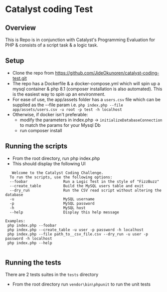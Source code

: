 # Catalyst coding Test


## Overview

This is Repo is in conjunction with Catalyst's Programming Evaluation for PHP & consists of a script task & a logic task.


## Setup
 
- Clone the repo from https://github.com/JideOkunoren/catalyst-coding-test.git
- The repo has a Dockerfile & a docker-compose.yml which will spin up a mysql container & php 8.1
  (composer installation is also automated). This is the easiest way to spin up an environment.
- For ease of use, the app/assets folder has a `users.csv` file which can be supplied as the --file param i.e.
  `php index.php --file app/assets/users.csv -u root -p test -h localhost`
- Otherwise, if docker isn't preferable:
  - modify the parameters in  index.php ->  `initializeDatabaseConnection`  to match the params for your Mysql Db
  - run composer install

## Running the scripts
-  From the root directory, run php index.php
- This should display the following UI
```
   Welcome to the Catalyst Coding Challenge.
  To run the scripts, use the following options:
  --foobar                Run a Logic Test in the style of "FizzBuzz"
  --create_table          Build the MySQL users table and exit
  --dry_run               Run the CSV read script without altering the database
  -u                      MySQL username
  -p                      MySQL password
  -h                      MySQL host
  --help                  Display this help message

Examples:
 php index.php --foobar
 php index.php --create_table -u user -p password -h localhost
 php index.php --file path_to__csv_file.csv --dry_run -u user -p password -h localhost
 php index.php --help
 
```

## Running the tests
There are 2 tests suites in the `tests` directory
- From the root directory run ``vendor\bin\phpunit`` to run the unit tests
